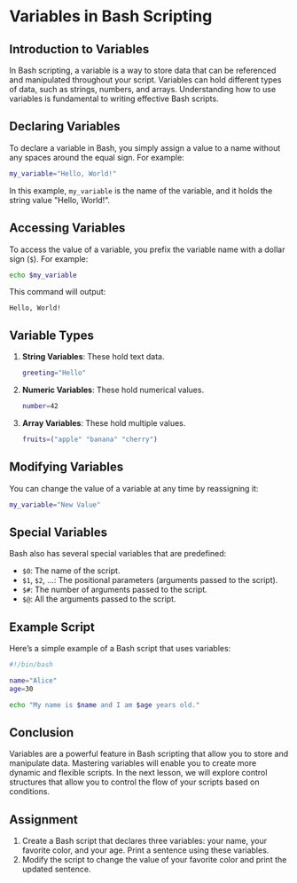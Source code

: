 # Variables in Bash Scripting

## Introduction to Variables

In Bash scripting, a variable is a way to store data that can be referenced and manipulated throughout your script. Variables can hold different types of data, such as strings, numbers, and arrays. Understanding how to use variables is fundamental to writing effective Bash scripts.

## Declaring Variables

To declare a variable in Bash, you simply assign a value to a name without any spaces around the equal sign. For example:

```bash
my_variable="Hello, World!"
```

In this example, `my_variable` is the name of the variable, and it holds the string value "Hello, World!".

## Accessing Variables

To access the value of a variable, you prefix the variable name with a dollar sign (`$`). For example:

```bash
echo $my_variable
```

This command will output:

```
Hello, World!
```

## Variable Types

1. **String Variables**: These hold text data.
   ```bash
   greeting="Hello"
   ```

2. **Numeric Variables**: These hold numerical values.
   ```bash
   number=42
   ```

3. **Array Variables**: These hold multiple values.
   ```bash
   fruits=("apple" "banana" "cherry")
   ```

## Modifying Variables

You can change the value of a variable at any time by reassigning it:

```bash
my_variable="New Value"
```

## Special Variables

Bash also has several special variables that are predefined:

- `$0`: The name of the script.
- `$1`, `$2`, ...: The positional parameters (arguments passed to the script).
- `$#`: The number of arguments passed to the script.
- `$@`: All the arguments passed to the script.

## Example Script

Here’s a simple example of a Bash script that uses variables:

```bash
#!/bin/bash

name="Alice"
age=30

echo "My name is $name and I am $age years old."
```

## Conclusion

Variables are a powerful feature in Bash scripting that allow you to store and manipulate data. Mastering variables will enable you to create more dynamic and flexible scripts. In the next lesson, we will explore control structures that allow you to control the flow of your scripts based on conditions. 

## Assignment

1. Create a Bash script that declares three variables: your name, your favorite color, and your age. Print a sentence using these variables.
2. Modify the script to change the value of your favorite color and print the updated sentence.